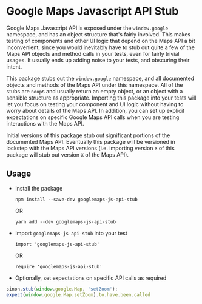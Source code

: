 # Google Maps Javascript API Stub

Google Maps Javascript API is exposed under the `window.google` namespace, and has an object structure that's fairly involved.
This makes testing of components and other UI logic that depend on the Maps API a bit inconvenient, since you would inevitably have to stub out quite a few of the Maps API objects and method calls in your tests, even for fairly trivial usages.
It usually ends up adding noise to your tests, and obscuring their intent.

This package stubs out the `window.google` namespace, and all documented objects and methods of the Maps API under this namespace.
All of the stubs are `noop`s and usually return an empty object, or an object with a sensible structure as appropriate.
Importing this package into your tests will let you focus on testing your component and UI logic without having to worry about details of the Maps API.
In addition, you can set up explicit expectations on specific Google Maps API calls when you are testing interactions with the Maps API.

Initial versions of this package stub out significant portions of the documented Maps API.
Eventually this package will be versioned in lockstep with the Maps API versions (i.e. importing version `X` of this package will stub out version `X` of the Maps API).

## Usage
- Install the package

  `npm install --save-dev googlemaps-js-api-stub`

  OR
  
  `yarn add --dev googlemaps-js-api-stub`
  
- Import `googlemaps-js-api-stub` into your test
  
  `import 'googlemaps-js-api-stub'`
  
  OR
  
  `require 'googlemaps-js-api-stub'`
  
- Optionally, set expectations on specific API calls as required

```javascript
sinon.stub(window.google.Map, 'setZoom');
expect(window.google.Map.setZoom).to.have.been.called
```
